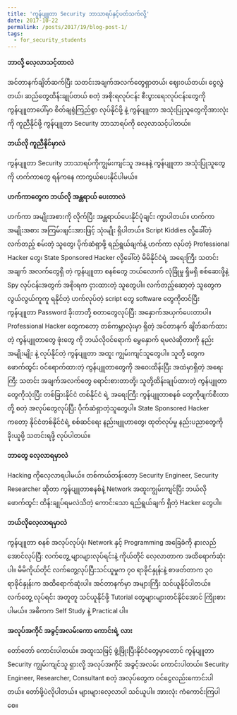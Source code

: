 ```yaml
---
title: 'ကွန်ပျူတာ Security ဘာသာရပ်နှင့်ပတ်သက်လို့'
date: 2017-10-22
permalink: /posts/2017/19/blog-post-1/
tags:
  - for_security_students
---
```

**ဘာလို့ လေ့လာသင့်တာလဲ**

အင်တာနက်ချိတ်ဆက်ပြီး သတင်းအချက်အလက်တွေရှာတယ်၊ ဈေး၀ယ်တယ်၊ ငွေလွှဲတယ်၊ ဆည်တွေထိန်းချုပ်တယ် စတဲ့ အစိုးရလုပ်ငန်း စီးပွားရေးလုပ်ငန်းတွေကို ကွန်ပျူတာပေါ်မှာ စိတ်ချရုံကြည်စွာ လုပ်နိုင်ဖို့ နဲ့ ကွန်ပျူတာ အသုံးပြုသူတွေကိုအားလုံးကို ကူညီနိုင်ဖို့ ကွန်ပျူတာ Security ဘာသာရပ်ကို လေ့လာသင့်ပါတယ်။

**ဘယ်လို ကူညီနိုင်မှာလဲ**

ကွန်ပျူတာ Security ဘာသာရပ်ကိုကျွမ်းကျင်သူ အနေနဲ့ ကွန်ပျူတာ အသုံးပြုသူတွေကို ဟက်ကာတွေ ရန်ကနေ ကာကွယ်ပေးနိုင်ပါမယ်။

**ဟက်ကာတွေက ဘယ်လို အန္တရာယ် ပေးတာလဲ**

ဟက်ကာ အမျိုးအစားကို လိုက်ပြီး အန္တရာယ်ပေးနိုင်ပုံချင်း ကွာပါတယ်။ ဟက်ကာ အမျိုးအစား အကြမ်းဖျင်းအားဖြင့် သုံးမျိုး ရှိပါတယ်။ Script Kiddies လို့ခေါ်တဲ့ လက်တည့် စမ်းတဲ့ သူတွေ၊ ပိုက်ဆံရှာဖို့ ရည်ရွယ်ချက်နဲ့ ဟက်ကာ လုပ်တဲ့ Professional Hacker တွေ၊ State Sponsored Hacker လို့ခေါ်တဲ့ မိမိနိုင်ငံရဲ့ အရေးကြီး သတင်းအချက် အလက်တွေရှိ တဲ့ ကွန်ပျူတာ စနစ်တွေ ဘယ်လောက် လုံခြုံမှု ရှိမရှိ စစ်ဆေးဖို့နဲ့ Spy လုပ်ငန်းအတွက် အစိုးရက ငှားထားတဲ့ သူတွေပါ။ လက်တည့်ဆော့တဲ့ သူတွေက လွယ်လွယ်ကူကူ ရနိုင်တဲ့ ဟက်လုပ်တဲ့ script တွေ software တွေကိုတင်ပြီး ကွန်ပျူတာ Password ခိုးတာတို့ စတာတွေလုပ်ပြီး အနှောက်အယှက်ပေးတာပါ။ Professional Hacker တွေကတော့ တစ်ကမ္ဘာလုံးမှာ ရှိတဲ့ အင်တာနက် ချိတ်ဆက်ထားတဲ့ ကွန်ပျူတာတွေ ဖုံးတွေ ကို ဘယ်လို၀င်ရောက် မွှေနှောက် ရမလဲဆိုတာကို နည်းအမျိုးမျိုး နဲ့ လုပ်နိုင်တဲ့ ကွန်ပျူတာ အထူး ကျွမ်းကျင်သူတွေပါ။ သူတို့ တွေက ဖောက်ထွင်း ၀င်ရောက်ထာ:တဲ့ ကွန်ပျူတာတွေကို အဝေးထိန်းပြီး အထဲမှာရှိတဲ့ အရေးကြီ: သတင်း အချက်အလက်တွေ ရောင်းစားတာတို့၊ သူတို့ထိန်းချုပ်ထားတဲ့ ကွန်ပျူတာတွေကိုသုံးပြီး တစ်ခြားနိုင်ငံ တစ်နိုင်ငံ ရဲ့ အရေးကြီး ကွန်ပျူတာစနစ် တွေကိုဖျက်စီးတာတို့ စတဲ့ အလုပ်တွေလုပ်ပြီး ပိုက်ဆံရှာတဲ့သူတွေပါ။ State Sponsored Hacker ကတော့ နိုင်ငံတစ်နိုင်ငံရဲ့ စစ်ဆင်ရေး နည်းဗျူဟာတွေ၊ ထုတ်လုပ်မှု နည်းပညာတွေကို ခိုးယူဖို့ သတင်းရဖို့ လုပ်ပါတယ်။

**ဘာတွေ လေ့လာရမှာလဲ**

Hacking ကိုလေ့လာရပါမယ်။ တစ်ကယ်တန်းတော့ Security Engineer, Security Researcher ဆိုတာ ကွန်ပျူတာစနစ်နဲ့ Network အထူးကျွမ်းကျင်ပြီး ဘယ်လိုဖောက်ထွင်း ထိန်းချုပ်ရမလဲသိတဲ့ ကောင်းသော ရည်ရွယ်ချက် ရှိတဲ့ Hacker တွေပါ။

**ဘယ်လိုလေ့လာရမှာလဲ**

ကွန်ပျူတာ စနစ် အလုပ်လုပ်ပုံ၊ Network နှင့် Programming အခြေခံကို နားလည်အောင်လုပ်ပြီ: လက်တွေ့ များများလုပ်ရင်းနဲ့ ကိုယ်တိုင် လေ့လာတာက အထိရောက်ဆုံးပါ။ မိမိကိုယ်တိုင် လက်တွေ့လုပ်ပြီးသင်ယူမှုက ၇၀ ရာခိုင်နှုန်းနဲ့ စာဖတ်တာက ၃၀ ရာခိုင်နှုန်းက အထိရောက်ဆုံးပါ။ အင်တာနက်မှာ အများကြီး သင်ယူနိုင်ပါတယ်။ လက်တွေ့ လုပ်ရင်း အတူတူ သင်ယူနိုင်ဖို့ Tutorial တွေများများတင်နိုင်အောင် ကြိုးစားပါမယ်။ အဓိကက Self Study နဲ့ Practical ပါ။

**အလုပ်အကိုင် အခွင့်အလမ်းကော ကောင်းရဲ့ လား**

တော်တော် ကောင်းပါတယ်။ အထူးသဖြင့် ဖွံ့ဖြိုးပြီးနိုင်ငံတွေမှာတောင် ကွန်ပျူတာ Security ကျွမ်းကျင်သူ ရှားလို့ အလုပ်အကိုင် အခွင့်အလမ်း ကောင်းပါတယ်။ Security Engineer, Researcher, Consultant စတဲ့ အလုပ်တွေက ၀င်ငွေလည်းကောင်းပါတယ်။ တော်ဖို့ပဲလိုပါတယ်။ များများလေ့လာပါ သင်ယူပါ။ အားလုံး ကံကောင်းကြပါစေ။